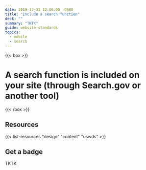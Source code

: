 ```yaml
---
date: 2019-12-31 12:00:00 -0500
title: "Include a search function"
deck: ""
summary: "TKTK"
guide: website-standards
topics:
  - mobile
  - search
---
```


{{< box >}}
# A search function is included on your site (through Search.gov or another tool)
{{< /box >}}

## Resources
{{< list-resources "design" "content" "uswds" >}}

## Get a badge

TKTK
